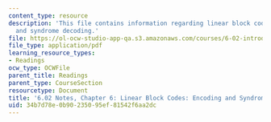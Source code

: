 ```yaml
---
content_type: resource
description: 'This file contains information regarding linear block codes: encoding
  and syndrome decoding.'
file: https://ol-ocw-studio-app-qa.s3.amazonaws.com/courses/6-02-introduction-to-eecs-ii-digital-communication-systems-fall-2012/34b7d78e0b90235095ef81542f6aa2dc_MIT6_02F12_chap06.pdf
file_type: application/pdf
learning_resource_types:
- Readings
ocw_type: OCWFile
parent_title: Readings
parent_type: CourseSection
resourcetype: Document
title: '6.02 Notes, Chapter 6: Linear Block Codes: Encoding and Syndrome Decoding'
uid: 34b7d78e-0b90-2350-95ef-81542f6aa2dc
---
```

